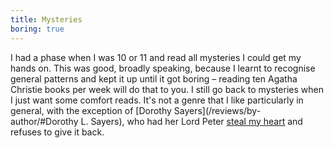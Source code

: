 ```yaml
---
title: Mysteries
boring: true
---
```


I had a phase when I was 10 or 11 and read all mysteries I could get my hands on. This was good, broadly speaking,
because I learnt to recognise general patterns and kept it up until it got boring – reading ten Agatha Christie books
per week will do that to you. I still go back to mysteries when I just want some comfort reads. It's not a genre that I
like particularly in general, with the exception of [Dorothy Sayers](/reviews/by-author/#Dorothy L. Sayers), who had her
Lord Peter [steal my heart](/reviews/2020/gaudy-night/) and refuses to give it back.
